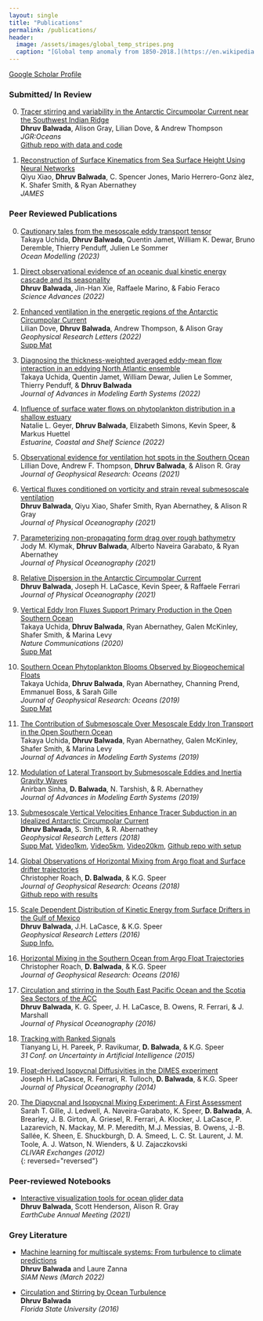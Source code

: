 ```yaml
---
layout: single
title: "Publications"
permalink: /publications/
header:
  image: /assets/images/global_temp_stripes.png
  caption: "[Global temp anomaly from 1850-2018.](https://en.wikipedia.org/wiki/Warming_stripes)"
---
```


[Google Scholar Profile](https://scholar.google.com/citations?user=e_C8ZrkAAAAJ&hl=en)

### Submitted/ In Review  
0.  [Tracer stirring and variability in the Antarctic Circumpolar Current near the Southwest Indian Ridge](https://doi.org/10.22541/essoar.167839945.50522830/v1)  
    **Dhruv Balwada**, Alison Gray, Lilian Dove, & Andrew Thompson  
    *JGR:Oceans*  
    [Github repo with data and code](https://github.com/dhruvbalwada/SWIR_ACC_glider_tracer_analysis)  

0.  [Reconstruction of Surface Kinematics from Sea Surface Height Using Neural Networks][20]  
    Qiyu Xiao, **Dhruv Balwada**, C. Spencer Jones, Mario Herrero-Gonz ́alez, K. Shafer Smith, & Ryan Abernathey  
    *JAMES*  

### Peer Reviewed Publications
0.  [Cautionary tales from the mesoscale eddy transport tensor](https://eartharxiv.org/repository/view/3616/)  
    Takaya Uchida, **Dhruv Balwada**, Quentin Jamet, William K. Dewar, Bruno Deremble, Thierry Penduff, Julien Le Sommer  
    *Ocean Modelling (2023)*  

0.  [Direct observational evidence of an oceanic dual kinetic energy cascade and its seasonality](https://arxiv.org/pdf/2202.08637.pdf)  
    **Dhruv Balwada**, Jin-Han Xie, Raffaele Marino, & Fabio Feraco  
    *Science Advances (2022)*  

0.  [Enhanced ventilation in the energetic regions of the Antarctic Circumpolar Current][19]  
    Lilian Dove, **Dhruv Balwada**, Andrew Thompson, & Alison Gray  
    *Geophysical Research Letters (2022)*  
    [Supp Mat][19supp]

0.  [Diagnosing the thickness-weighted averaged eddy-mean flow interaction in an eddying North Atlantic ensemble](https://www.essoar.org/doi/10.1002/essoar.10504082.2)  
    Takaya Uchida, Quentin Jamet, William Dewar, Julien Le Sommer, Thierry Penduff, & **Dhruv Balwada**  
    *Journal of Advances in Modeling Earth Systems (2022)*   

0.  [Influence of surface water flows on phytoplankton distribution in a shallow estuary][18]  
    Natalie L. Geyer, **Dhruv Balwada**, Elizabeth Simons, Kevin Speer, & Markus Huettel  
    *Estuarine, Coastal and Shelf Science (2022)*  

0.  [Observational evidence for ventilation hot spots in the Southern Ocean][16]  
    Lillian Dove, Andrew F. Thompson, **Dhruv Balwada**, & Alison R. Gray  
    *Journal of Geophysical Research: Oceans (2021)*  

0.  [Vertical fluxes conditioned on vorticity and strain reveal submesoscale ventilation][15]    
    **Dhruv Balwada**, Qiyu Xiao, Shafer Smith, Ryan Abernathey, & Alison R Gray  
    *Journal of Physical Oceanography (2021)*  

0.  [Parameterizing non-propagating form drag over rough bathymetry][14]  
    Jody M. Klymak, **Dhruv Balwada**, Alberto Naveira Garabato, & Ryan Abernathey  
    *Journal of Physical Oceanography (2021)*  

0.  [Relative Dispersion in the Antarctic Circumpolar Current][13]  
    **Dhruv Balwada**, Joseph H. LaCasce, Kevin Speer, & Raffaele Ferrari  
    *Journal of Physical Oceanography (2021)*

0.  [Vertical Eddy Iron Fluxes Support Primary Production in the Open Southern Ocean][12]  
    Takaya Uchida, **Dhruv Balwada**, Ryan Abernathey, Galen McKinley, Shafer Smith, & Marina Levy  
    *Nature Communications (2020)*  
    [Supp Mat][12supp]  

0.  [Southern Ocean Phytoplankton Blooms Observed by Biogeochemical Floats][11]  
    Takaya Uchida, **Dhruv Balwada**, Ryan Abernathey, Channing Prend, Emmanuel Boss, & Sarah Gille  
    *Journal of Geophysical Research: Oceans (2019)*  
    [Supp Mat][11supp]  

0.  [The Contribution of Submesoscale Over Mesoscale Eddy Iron Transport in the Open Southern Ocean][10]  
    Takaya Uchida, **Dhruv Balwada**, Ryan Abernathey, Galen McKinley, Shafer Smith, & Marina Levy  
    *Journal of Advances in Modeling Earth Systems (2019)*  

0.  [Modulation of Lateral Transport by Submesoscale Eddies and Inertia Gravity Waves][9]  
    Anirban Sinha, **D. Balwada**, N. Tarshish, & R. Abernathey  
    *Journal of Advances in Modeling Earth Systems (2019)*  

0.  [Submesoscale Vertical Velocities Enhance Tracer Subduction in an Idealized Antarctic Circumpolar Current][8]  
    **Dhruv Balwada**, S. Smith, & R. Abernathey  
    *Geophysical Research Letters (2018)*  
    [Supp Mat][8supp], [Video1km][8vid1], [Video5km][8vid2], [Video20km][8vid3], [Github repo with setup][8repo]  

0.  [Global Observations of Horizontal Mixing from Argo float and Surface drifter trajectories][7]  
    Christopher Roach, **D. Balwada**, & K.G. Speer   
    *Journal of Geophysical Research: Oceans (2018)*  
    [Github repo with results][7repo]

0.  [Scale Dependent Distribution of Kinetic Energy from Surface Drifters in the Gulf of Mexico][6]  
    **Dhruv Balwada**, J.H. LaCasce, & K.G. Speer  
    *Geophysical Research Letters (2016)*  
    [Supp Info.][6supp]  

0.  [Horizontal Mixing in the Southern Ocean from Argo Float Trajectories][5]  
    Christopher Roach, **D. Balwada**, & K.G. Speer  
    *Journal of Geophysical Research: Oceans (2016)*

0.  [Circulation and stirring in the South East Pacific Ocean and the Scotia Sea Sectors of the ACC][4]  
    **Dhruv Balwada**, K. G. Speer, J. H. LaCasce, B. Owens, R. Ferrari, & J. Marshall  
    *Journal of Physical Oceanography (2016)*

0.  [Tracking with Ranked Signals][3]  
    Tianyang Li, H. Pareek, P. Ravikumar, **D. Balwada**, & K.G. Speer  
    *31 Conf. on Uncertainty in Artificial Intelligence (2015)*

0. [Float-derived Isopycnal Diffusivities in the DIMES experiment][2]  
    Joseph H. LaCasce, R. Ferrari, R. Tulloch, **D. Balwada**, & K.G. Speer  
    *Journal of Physical Oceanography (2014)*  

0. [The Diapycnal and Isopycnal Mixing Experiment: A First Assessment][1]  
    Sarah T. Gille, J. Ledwell, A. Naveira-Garabato, K. Speer, **D. Balwada**, A. Brearley, J. B. Girton, A. Griesel, R. Ferrari, A. Klocker, J. LaCasce, P. Lazarevich, N. Mackay, M. P. Meredith, M.J. Messias, B. Owens, J.-B. Sallée, K. Sheen, E. Shuckburgh, D. A. Smeed, L. C. St. Laurent, J. M. Toole, A. J. Watson, N. Wienders, & U. Zajaczkovski  
    *CLIVAR Exchanges (2012)*  
{: reversed="reversed"}

### Peer-reviewed Notebooks
- [Interactive visualization tools for ocean glider data](https://earthcube2021.github.io/ec21_book/notebooks/ec21_balwada_etal/README.html#)  
  **Dhruv Balwada**, Scott Henderson, Alison R. Gray  
  *EarthCube Annual Meeting (2021)*

### Grey Literature  
- [Machine learning for multiscale systems: From turbulence to climate predictions][17]  
  **Dhruv Balwada** and Laure Zanna  
  *SIAM News (March 2022)*  

- [Circulation and Stirring by Ocean Turbulence]  
  **Dhruv Balwada**  
  *Florida State University (2016)*  



[Circulation and Stirring by Ocean Turbulence]: /assets/documents/balwada_thesis.pdf


[1]: /assets/documents/Gille_et_al2012.pdf
[2]: /assets/documents/LaCasce_et_al2014.pdf
[3]: /assets/documents/Li_et_al2015.pdf
[4]: /assets/documents/Balwada_et_al2016a.pdf
[5]: /assets/documents/Roach_et_al2016.pdf
[6]: /assets/documents/Balwada_et_al2016b.pdf
[6supp]: /assets/documents/Balwada_et_al2016b_supp_material.pdf
[7]: /assets/documents/Roach_et_al2018.pdf
[7repo]: https://github.com/croachutas/Isopycnal_Diffusivity
[8]: /assets/documents/Balwada_et_al2018.pdf
[8supp]: /assets/documents/Balwada_et_al2018_supp_material.pdf
[8vid1]: https://www.youtube.com/watch?v=0xpR_qx81FM
[8vid2]: https://www.youtube.com/watch?v=QBpTDU6AYrw
[8vid3]: https://www.youtube.com/watch?v=TwC_GV8v7bs
[8repo]: https://github.com/dhruvbalwada/submesoscale_subduction_GRL
[9]: /assets/documents/Sinha_et_al2019.pdf
[10]: /assets/documents/Uchida_et_al2019b.pdf
[11]: /assets/documents/Uchida_et_al2019a.pdf
[11supp]: /assets/documents/Uchida_et_al2019a_supp_material.pdf
[12]: /assets/documents/Uchida_et_al2020.pdf
[12supp]: /assets/documents/Uchida_et_al2020_supp_material.pdf
[13]: /assets/documents/Balwada_et_al2021.pdf
[14]: /assets/documents/Klymak_et_al2021.pdf
[15]: /assets/documents/Balwada_et_al2021b.pdf
[16]: /assets/documents/Dove_et_al2021.pdf
[17]: /assets/documents/Balwada&Zanna2022.pdf
[18]: /assets/documents/Geyer_etal2022.pdf
[19]: /assets/documents/Dove_et_al2022.pdf
[19supp]: /assets/documents/Dove_et_al2022_supp_material.pdf
[20]: /assets/documents/Xiao_et_al2023.pdf
[mail]: mailto:dbalwada@ldeo.columbia.edu
